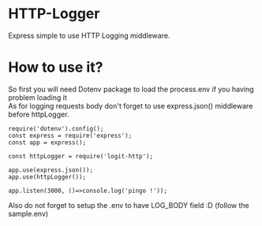 # HTTP-Logger
Express simple to use HTTP Logging middleware.
# How to use it?
So first you will need Dotenv package to load the process.env if you having problem loading it<br>
As for logging requests body don't forget to use express.json() middleware before httpLogger.
```JS
require('dotenv').config();
const express = require('express');
const app = express();

const httpLogger = require('logit-http');

app.use(express.json());
app.use(httpLogger());

app.listen(3000, ()=>console.log('pingo !'));
```
Also do not forget to setup the .env to have LOG_BODY field :D (follow the sample.env)
